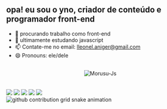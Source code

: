 ## opa! eu sou o yno, criador de conteúdo e programador front-end

- 🔭 procurando trabalho como front-end
- 🌱 ultimamente estudando javascript
- 📫 Contate-me no email: lleonel.aniger@gmail.com
- 😄 Pronouns: ele/dele
<div style="text-align: center;" align="center""><br>
  <img align="center" alt="Morusu-Js" src="https://skillicons.dev/icons?i=html,css,js,lua,nodejs,ps,ai">
</div><br><br>
<div> 
  <a href="https://www.youtube.com/@ynoydelkaniger" target="_blank"><img src="https://img.shields.io/badge/YouTube-FF0000?style=for-the-badge&logo=youtube&logoColor=white" target="_blank"></a>
  <a href="https://www.instagram.com/ynoydelkaniger/?next=%2F" target="_blank"><img src="https://img.shields.io/badge/-Instagram-%23E4405F?style=for-the-badge&logo=instagram&logoColor=white" target="_blank"></a>
 	<a href="https://www.twitch.tv/ynoydelk/about" target="_blank"><img src="https://img.shields.io/badge/Twitch-9146FF?style=for-the-badge&logo=twitch&logoColor=white" target="_blank"></a>
 <a href="https://discord.gg/Uf2Jazhbam" target="_blank"><img src="https://img.shields.io/badge/Discord-7289DA?style=for-the-badge&logo=discord&logoColor=white" target="_blank"></a> 
  <a href = "lleonel.aniger@gmail.com"><img src="https://img.shields.io/badge/-Gmail-%23333?style=for-the-badge&logo=gmail&logoColor=white" target="_blank"></a>
</div>
<picture align="center">
  <source media="(prefers-color-scheme: dark)" srcset="https://raw.githubusercontent.com/inkmors/inkmors/output/github-contribution-grid-snake-dark.svg">
  <source media="(prefers-color-scheme: light)" srcset="https://raw.githubusercontent.com/inkmors/inkmors/output/github-contribution-grid-snake-dark.svg">
  <img align="center" alt="github contribution grid snake animation" src="https://raw.githubusercontent.com/inkmors/inkmors/output/github-contribution-grid-snake.svg">
</picture>
